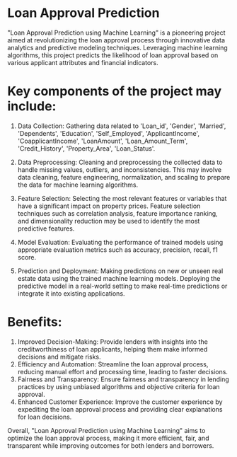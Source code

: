 # Loan Approval Prediction

"Loan Approval Prediction using Machine Learning" is a pioneering project aimed at revolutionizing the loan approval process through innovative data analytics and predictive modeling techniques. Leveraging machine learning algorithms, this project predicts the likelihood of loan approval based on various applicant attributes and financial indicators.

# Key components of the project may include:
1. Data Collection: Gathering data related to 'Loan_id', 'Gender', 'Married', 'Dependents', 'Education',
   'Self_Employed', 'ApplicantIncome', 'CoapplicantIncome', 'LoanAmount', 'Loan_Amount_Term', 'Credit_History', 'Property_Area', 
   'Loan_Status'.
   
2. Data Preprocessing: Cleaning and preprocessing the collected data to handle missing values, outliers, and inconsistencies.
   This may involve data cleaning, feature engineering, normalization, and scaling to prepare the data for machine learning algorithms.
   
3. Feature Selection: Selecting the most relevant features or variables that have a significant impact on property prices.
   Feature selection techniques such as correlation analysis, feature importance ranking, and dimensionality reduction may be used to 
   identify the most predictive features.
   
4. Model Evaluation: Evaluating the performance of trained models using appropriate evaluation metrics such as accuracy, precision, 
   recall, f1 score.
   
5. Prediction and Deployment: Making predictions on new or unseen real estate data using the trained machine learning models.
   Deploying the predictive model in a real-world setting to make real-time predictions or integrate it into existing applications.




# Benefits:
1. Improved Decision-Making: Provide lenders with insights into the creditworthiness of loan applicants, helping them make informed 
   decisions and mitigate risks.
2. Efficiency and Automation: Streamline the loan approval process, reducing manual effort and processing time, leading to faster 
   decisions.
3. Fairness and Transparency: Ensure fairness and transparency in lending practices by using unbiased algorithms and objective criteria 
   for loan approval.
4. Enhanced Customer Experience: Improve the customer experience by expediting the loan approval process and providing clear explanations 
   for loan decisions.
   
Overall, "Loan Approval Prediction using Machine Learning" aims to optimize the loan approval process, making it more efficient, fair, and transparent while improving outcomes for both lenders and borrowers.
